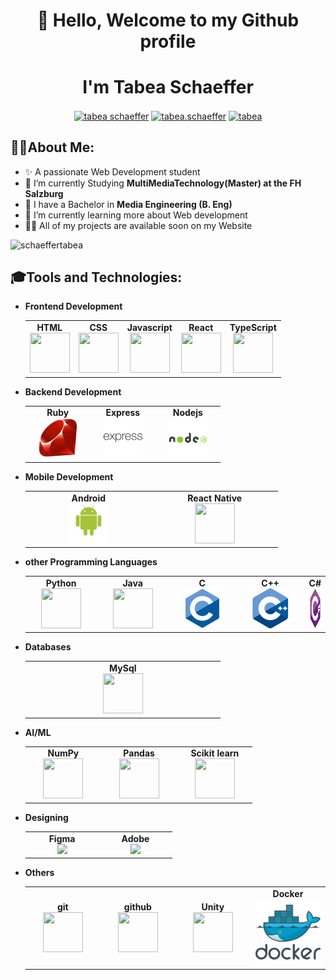<!--Header start -->
<h1 align="center">👋 Hello, Welcome to my Github profile</h1>
<h1 align="center">I'm Tabea Schaeffer</h1>

<p align="center">
<a href="https://www.linkedin.com/in/tabea-s-8a4350197" target="blank"><img align="center" src="https://raw.githubusercontent.com/rahuldkjain/github-profile-readme-generator/master/src/images/icons/Social/linked-in-alt.svg" alt="tabea schaeffer" height="30" width="40" /></a>
<a href="https://instagram.com/tabea.schaeffer" target="blank"><img align="center" src="https://raw.githubusercontent.com/rahuldkjain/github-profile-readme-generator/master/src/images/icons/Social/instagram.svg" alt="tabea.schaeffer" height="30" width="40" /></a>
<a href="https://www.leetcode.com/tabea" target="blank"><img align="center" src="https://raw.githubusercontent.com/rahuldkjain/github-profile-readme-generator/master/src/images/icons/Social/leet-code.svg" alt="tabea" height="30" width="40" /></a>
</p>

<!-- Header end -->


 <!-- GitHub About me section start -->
 ## 👨‍💻About Me:
- ✨ A passionate Web Development student
- 🔭 I’m currently Studying **MultiMediaTechnology(Master) at the FH Salzburg**
- 📄 I have a Bachelor in **Media Engineering (B. Eng)**
- 🌱 I’m currently learning more about Web development 
- 👨‍💻 All of my projects are available soon on my Website

<p align="left"> <img src="https://komarev.com/ghpvc/?username=schaeffertabea&label=Profile%20views&color=0e75b6&style=flat" alt="schaeffertabea" /> </p>
<!-- GitHub About me section end -->

<!-- GitHub Skills start -->
## 🎓Tools and Technologies:
- **Frontend Development**
	<center>
		<table>
			<tbody>
				<tr>
					<td align="center">
						<span><strong>HTML</strong></span><br/>
						<img height="64px" width="64px" src="https://cdn.svgporn.com/logos/html-5.svg">
					</td>
					<td align="center">
						<span><strong>CSS</strong></span><br/>
						<img height="64px" width="64px" src="https://cdn.svgporn.com/logos/css-3.svg">
					</td>
					<td align="center">
						<span><strong>Javascript</strong></span><br/>
						<img height="64px" width="64px" src="https://cdn.svgporn.com/logos/javascript.svg">
					</td>
					<td align="center">
						<span><strong>React</strong></span><br/>
						<img height="64px" width="64px" src="https://cdn.svgporn.com/logos/react.svg">
					</td>
					<td align="center">
						<span><strong>TypeScript</strong></span><br/>
						<img height="64px" width="64px" src="https://miro.medium.com/max/828/1*mn6bOs7s6Qbao15PMNRyOA.png">
					</td>
				</tr>
			</tbody>
		</table>
	</center>
- **Backend Development**
	<center>
		<table>
			<tbody>
				<tr>
          <td width="25%" align="center">
						<span><strong>Ruby</strong></span><br/>
						<img height="64px" width="64px" src="https://raw.githubusercontent.com/devicons/devicon/master/icons/ruby/ruby-original.svg">
					</td>
					<td width="25%" align="center">
						<span><strong>Express</strong></span><br/>
						<img height="64px" width="64px" src="https://raw.githubusercontent.com/devicons/devicon/master/icons/express/express-original-wordmark.svg">
					</td>
          <td width="25%" align="center">
						<span><strong>Nodejs</strong></span><br/>
						<img height="64px" width="64px" src="https://raw.githubusercontent.com/devicons/devicon/master/icons/nodejs/nodejs-original-wordmark.svg">
					</td>
				</tr>
			</tbody>
		</table>
	</center>
- **Mobile Development**
	<center>
		<table>
			<tbody>
				<tr>
					<td width="25%" align="center">
						<span><strong>Android</strong></span><br/>
						<img height="64px" width="64px" src="https://raw.githubusercontent.com/devicons/devicon/master/icons/android/android-original-wordmark.svg">
					</td>
          <td width="25%" align="center">
						<span><strong>React Native</strong></span><br/>
						<img height="64px" width="64px" src="https://reactnative.dev/img/header_logo.svg">
					</td>
				</tr>
			</tbody>
		</table>
	</center>
- **other Programming Languages**
	<center>
		<table>
			<tbody>
				<tr>
					<td width="25%" align="center">
						<span><strong>Python</strong></span><br/>
						<img height="64px" width="64px" src="https://cdn.svgporn.com/logos/python.svg">
					</td>
					<td width="25%" align="center">
						<span><strong>Java</strong></span><br/>
						<img height="64px" width="64px" src="https://cdn.svgporn.com/logos/java.svg">
					</td>
          <td width="25%" align="center">
						<span><strong>C</strong></span><br/>
						<img height="64px" width="64px" src="https://raw.githubusercontent.com/devicons/devicon/master/icons/c/c-original.svg">
					</td>
          <td width="25%" align="center">
						<span><strong>C++</strong></span><br/>
						<img height="64px" width="64px" src="https://raw.githubusercontent.com/devicons/devicon/master/icons/cplusplus/cplusplus-original.svg">
					</td>
          <td width="25%" align="center">
						<span><strong>C#</strong></span><br/>
						<img height="64px" width="64px" src="https://raw.githubusercontent.com/devicons/devicon/master/icons/csharp/csharp-original.svg">
					</td>
					</td>
				</tr>
			</tbody>
		</table>
	</center>
- **Databases**
	<center>
		<table>
			<tbody>
				<tr>
					<td width="25%" align="center">
						<span><strong>MySql</strong></span><br/>
						<img height="64px" width="64px" src="https://www.vectorlogo.zone/logos/mysql/mysql-horizontal.svg">
					</td>
				</tr>
			</tbody>
		</table>
	</center>
- **AI/ML**
	<center>
		<table>
			<tbody>
				<tr>
          <td width="25%" align="center">
						<span><strong>NumPy</strong></span><br/>
						<img height="64px" width="64px" src="https://www.vectorlogo.zone/logos/numpy/numpy-icon.svg">
					</td>
          <td width="25%" align="center">
						<span><strong>Pandas</strong></span><br/>
						<img height="64px" width="64px" src= "https://upload.wikimedia.org/wikipedia/commons/2/22/Pandas_mark.svg">
          <td width="25%" align="center">
						<span><strong>Scikit learn</strong></span><br/>
						<img height="64px" width="64px" src="https://upload.wikimedia.org/wikipedia/commons/0/05/Scikit_learn_logo_small.svg">
					</td>
					</td>
				</tr>
			</tbody>
		</table>
	</center>
- **Designing**
	<center>
		<table>
			<tbody>
				<tr>
					<td width="25%" align="center">
						<span><strong>Figma</strong></span><br/>
						<img src="https://www.vectorlogo.zone/logos/figma/figma-icon.svg">
					</td>
          <td width="25%" align="center">
						<span><strong>Adobe</strong></span><br/>
						<img src="https://upload.wikimedia.org/wikipedia/commons/b/b1/Adobe_Corporate_Horizontal_Red_HEX.svg">
					</td>
					</tr>
			</tbody>
		</table>
	</center>
- **Others**
	<center>
		<table>
			<tbody>
				<tr>
					<td width="25%" align="center">
						<span><strong>git</strong></span><br/>
						<img height="64px" width="64px" src="https://www.vectorlogo.zone/logos/git-scm/git-scm-icon.svg">
					</td>
          <td width="25%" align="center">
						<span><strong>github</strong></span><br/>
						<img height="64px" width="64px" src="https://www.vectorlogo.zone/logos/github/github-tile.svg">
					</td>
          <td width="25%" align="center">
						<span><strong>Unity</strong></span><br/>
						<img height="64px" width="64px" src="https://www.vectorlogo.zone/logos/unity3d/unity3d-icon.svg">
					</td>
          <td width="25%" align="center">
						<span><strong>Docker</strong></span><br/>
						<img src="https://raw.githubusercontent.com/devicons/devicon/master/icons/docker/docker-original-wordmark.svg">
					</td
				</tr>
			</tbody>
		</table>
	</center>
<!-- GitHub Skills end -->



